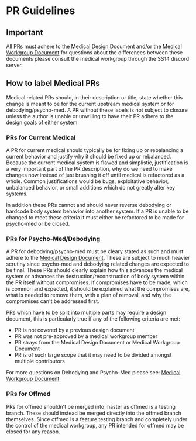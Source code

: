 # PR Guidelines

## Important

All PRs must adhere to the [Medical Design Document](../medical.md) and/or the [Medical Workgroup Document](../../medical-workgroup.md) for questions about the differences between these documents please consult the medical workgroup through the SS14 discord server.

## How to label Medical PRs

Medical related PRs should, in their description or title, state whether this change is meant to be for the current upstream medical system or for debodying/psycho-med. A PR without these labels is not subject to closure unless the author is unable or unwilling to have their PR adhere to the design goals of either system. 

### PRs for Current Medical
A PR for current medical should typically be for fixing up or rebalancing a current behavior and justify why it should be fixed up or rebalanced. Because the current medical system is flawed and simplistic, justification is a very important part of the PR description, why do we need to make changes now instead of just brushing it off until medical is refactored as a whole. Common justifications would be bugs, exploitative behavior, unbalanced behavior, or small additions which do not greatly alter key systems. 

In addition these PRs cannot and should never reverse debodying or hardcode body system behavior into another system. If a PR is unable to be changed to meet these criteria it must either be refactored to be made for psycho-med or be closed. 

### PRs for Psycho-Med/Debodying
A PR for debodying/psycho-med must be cleary stated as such and must adhere to the [Medical Design Document](../medical.md). These are subject to much heavier scrutiny since psycho-med and debodying related changes are expected to be final. These PRs should clearly explain how this advances the medical system or advances the destruction/reconstruction of body system within the PR itself without compromises. If compromises have to be made, which is common and expected, it should be explained what the compromises are, what is needed to remove them, with a plan of removal, and why the compromises can't be addressed first. 

PRs which have to be split into multiple parts may require a design document, this is particularly true if any of the following criteria are met:
- PR is not covered by a previous design document
- PR was not pre-approved by a medical workgroup member
- PR strays from the Medical Design Document or Medical Workgroup Document
- PR is of such large scope that it may need to be divided amongst multiple contributors

For more questions on Debodying and Psycho-Med please see: [Medical Workgroup Document](../../medical-workgroup.md)

### PRs for Offmed
PRs for offmed shouldn't be merged into master as offmed is a testing branch. These should instead be merged directly into the offmed branch themselves. Since offmed is a feature testing branch and completely under the control of the medical workgroup, any PR intended for offmed may be closed for any reason.
